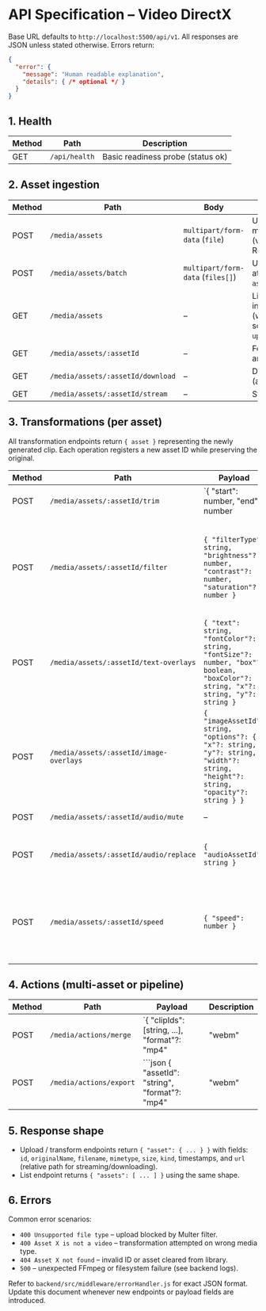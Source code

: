 # API Specification – Video DirectX

Base URL defaults to `http://localhost:5500/api/v1`. All responses are JSON unless stated otherwise. Errors return:
```json
{
  "error": {
    "message": "Human readable explanation",
    "details": { /* optional */ }
  }
}
```

## 1. Health
| Method | Path            | Description                       |
| ------ | --------------- | --------------------------------- |
| GET    | `/api/health`   | Basic readiness probe (status ok) |

## 2. Asset ingestion
| Method | Path                         | Body                               | Notes |
| ------ | ---------------------------- | ---------------------------------- | ----- |
| POST   | `/media/assets`              | `multipart/form-data` (`file`)     | Upload a single media file (video/audio/image). Returns `{ asset }`. |
| POST   | `/media/assets/batch`        | `multipart/form-data` (`files[]`)  | Upload up to 10 files at once. Returns `{ assets }`. |
| GET    | `/media/assets`              | –                                  | List assets created in current session (with metadata, sorted by `updatedAt`). |
| GET    | `/media/assets/:assetId`     | –                                  | Fetch metadata for an asset. |
| GET    | `/media/assets/:assetId/download` | –                               | Download binary (attachment). |
| GET    | `/media/assets/:assetId/stream`   | –                               | Stream file inline. |

## 3. Transformations (per asset)
All transformation endpoints return `{ asset }` representing the newly generated clip. Each operation registers a new asset ID while preserving the original.

| Method | Path | Payload | Description |
| ------ | ---- | ------- | ----------- |
| POST | `/media/assets/:assetId/trim` | `{ "start": number, "end": number|null }` | Extract segment between `start` and `end` seconds (end optional). |
| POST | `/media/assets/:assetId/filter` | `{ "filterType": string, "brightness"?: number, "contrast"?: number, "saturation"?: number }` | Apply colour filter. `filterType` supports `brightness`, `contrast`, `saturation`, `grayscale`, `custom`. |
| POST | `/media/assets/:assetId/text-overlays` | `{ "text": string, "fontColor"?: string, "fontSize"?: number, "box"?: boolean, "boxColor"?: string, "x"?: string, "y"?: string }` | Render text overlay using FFmpeg `drawtext`. |
| POST | `/media/assets/:assetId/image-overlays` | `{ "imageAssetId": string, "options"?: { "x"?: string, "y"?: string, "width"?: string, "height"?: string, "opacity"?: string } }` | Composite an uploaded image onto the video. |
| POST | `/media/assets/:assetId/audio/mute` | – | Strip audio track. |
| POST | `/media/assets/:assetId/audio/replace` | `{ "audioAssetId": string }` | Replace audio using another uploaded asset. |
| POST | `/media/assets/:assetId/speed` | `{ "speed": number }` | Create fast/slow motion variant. Speed allowed range: 0.5× to 2×. |

## 4. Actions (multi-asset or pipeline)
| Method | Path | Payload | Description |
| ------ | ---- | ------- | ----------- |
| POST | `/media/actions/merge` | `{ "clipIds": [string, ...], "format"?: "mp4"|"webm"|"mov" }` | Concatenate clips (order respected). Requires at least two video IDs. |
| POST | `/media/actions/export` | ```json { "assetId": "string", "format"?: "mp4"|"webm"|"mov", "resolution"?: "original"|"480p"|"720p"|"1080p", "operations"?: { "trim"?: { "start"?: number, "end"?: number }, "filter"?: { ... }, "textOverlays"?: [...], "imageOverlay"?: { "imageAssetId": string, "options"?: { ... } }, "mute"?: boolean, "replaceAudio"?: { "audioAssetId": string } } } ``` | Run a sequential pipeline and output a final clip. Operations are applied in order; omitted blocks are skipped. |

## 5. Response shape
- Upload / transform endpoints return `{ "asset": { ... } }` with fields: `id`, `originalName`, `filename`, `mimetype`, `size`, `kind`, timestamps, and `url` (relative path for streaming/downloading).
- List endpoint returns `{ "assets": [ ... ] }` using the same shape.

## 6. Errors
Common error scenarios:
- `400 Unsupported file type` – upload blocked by Multer filter.
- `400 Asset X is not a video` – transformation attempted on wrong media type.
- `404 Asset X not found` – invalid ID or asset cleared from library.
- `500` – unexpected FFmpeg or filesystem failure (see backend logs).

Refer to `backend/src/middleware/errorHandler.js` for exact JSON format. Update this document whenever new endpoints or payload fields are introduced.
